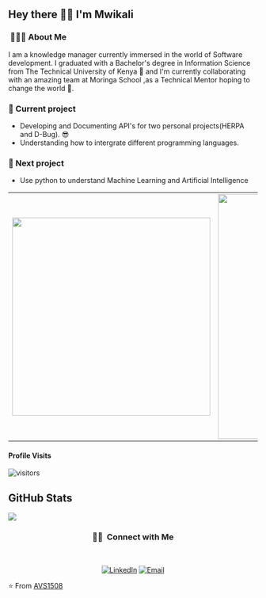 <h2> Hey there 👋🏾 I'm Mwikali </h2>

<h3> &nbsp;👩🏾‍💻 About Me </h3>

I am a knowledge manager currently immersed in the world of Software development. I graduated with a Bachelor's degree in Information Science from The Technical University of Kenya  💃 and I'm currently collaborating with an amazing team at Moringa School ,as a Technical Mentor hoping to change the world 🦸‍.

<h3> 🌱 Current project </h3>

- Developing and Documenting API's for two personal projects(HERPA and D-Bug). 😎
- Understanding how to intergrate different programming languages. 

<h3> 🔮 Next project </h3>

- Use python to understand Machine Learning and Artificial Intelligence<br>


<center>
<table>
  <tr>
      <td><img width="400px" align="center" src="https://github-readme-stats.vercel.app/api/top-langs/?username=mwiks-dev&hide=html&layout=compact&show_icons=true&theme=tokyonight" /></td>
      <td><img width="495px" align="center" src="https://github-readme-stats.vercel.app/api?username=mwiks-dev&hide=stars,contribs&count_private=true&show_icons=true&theme=tokyonight&hide_border=ture&hide_title=true" /></td>
</table>
</center>

#### Profile Visits 

![visitors](https://visitor-badge.glitch.me/badge?page_id=Mwiks-dev.)

<h2>GitHub Stats</h2>
<a align="center"href="https://readme-stats-cfgj2cxdy.vercel.app/api?username=mwiks-dev&count_private=true&show_icons=true&theme=cobalt">
  <img align="center" src = "https://github-readme-streak-stats.herokuapp.com/?user=mwiks-dev&">
</a><br>

<h3 align="center"> 🤝🏻 &nbsp;Connect with Me </h3><br>

<p align="center">
<a href="https://www.linkedin.com/in/maryann-mwikali-288635225/"><img alt="LinkedIn" src="https://img.shields.io/badge/LinkedIn-Maryann%20Mwikali-blue?style=flat-square&logo=linkedin"></a>
<a href="mailto:mwikali119@gmail.com"><img alt="Email" src="https://img.shields.io/badge/Email-mwikali%40gmail.com-blue?style=flat-square&logo=gmail"></a>
 
</p>

⭐️ From [AVS1508](https://github.com/AVS1508)

<!---
mwiks-dev/mwiks-dev is a ✨ special ✨ repository because its `README.md` (this file) appears on your GitHub profile.
You can click the Preview link to take a look at your changes.
--->
